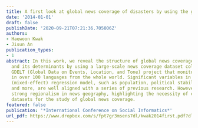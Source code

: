 ```yaml
---
title: A first look at global news coverage of disasters by using the gdelt dataset
date: '2014-01-01'
draft: false
publishDate: '2020-09-21T07:21:36.705006Z'
authors:
- Haewoon Kwak
- Jisun An
publication_types:
- 1
abstract: In this work, we reveal the structure of global news coverage of disasters
  and its determinants by using a large-scale news coverage dataset collected by the
  GDELT (Global Data on Events, Location, and Tone) project that monitors news media
  in over 100 languages from the whole world. Significant variables in our hierarchical
  (mixed-effect) regression model, such as population, political stability, damage,
  and more, are well aligned with a series of previous research. However, we find
  strong regionalism in news geography, highlighting the necessity of comprehensive
  datasets for the study of global news coverage.
featured: false
publication: '*International Conference on Social Informatics*'
url_pdf: https://www.dropbox.com/s/fpt7gr3msens7dl/kwak2014first.pdf?dl=0
---
```


